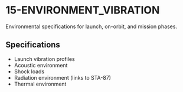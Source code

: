 # 15-ENVIRONMENT_VIBRATION

Environmental specifications for launch, on-orbit, and mission phases.

## Specifications
- Launch vibration profiles
- Acoustic environment
- Shock loads
- Radiation environment (links to STA-87)
- Thermal environment
